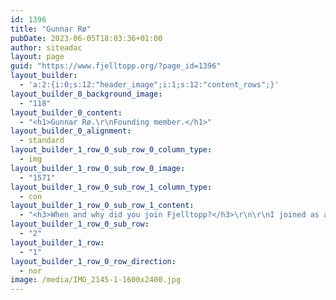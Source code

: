```yaml
---
id: 1396
title: "Gunnar Rø"
pubDate: 2023-06-05T18:03:36+01:00
author: siteadac
layout: page
guid: "https://www.fjelltopp.org/?page_id=1396"
layout_builder:
  - 'a:2:{i:0;s:12:"header_image";i:1;s:12:"content_rows";}'
layout_builder_0_background_image:
  - "118"
layout_builder_0_content:
  - "<h1>Gunnar Rø.\r\nFounding member.</h1>"
layout_builder_0_alignment:
  - standard
layout_builder_1_row_0_sub_row_0_column_type:
  - img
layout_builder_1_row_0_sub_row_0_image:
  - "1571"
layout_builder_1_row_0_sub_row_1_column_type:
  - con
layout_builder_1_row_0_sub_row_1_content:
  - "<h3>When and why did you join Fjelltopp?</h3>\r\n\r\nI joined as a founding member after having worked on public health surveillance projects with the WHO since 2014. I found the work interesting and meaningful, so founding Fjelltopp together with the rest of the team was a great way to ensure we could continue to work on our existing projects and find new, impactful work.\r\n\r\n<h3>What strengths do you bring to Fjelltopp?</h3>\r\n\r\nI hold a PhD in physics from Durham University and an MSc in epidemiology from London School of Hygiene and Tropical Medicine. I have broad technical and IT experience and significant experience with public health surveillance, epidemiology and infectious disease modelling.\r\n\r\n<h3>What’s most important to you about working at Fjelltopp?</h3>\r\n\r\nTo me, the most important thing is doing interesting work that is meaningful and can make a real difference.\r\n\r\n<h3>What values are most important to you?</h3>\r\n\r\n<strong>Curiosity.</strong> A genuine curiosity about people, systems and physical phenomena underlies most of my work. I want to investigate and find out how things work and how they can be improved.\r\n\r\n<strong>Equality.</strong> Everyone deserves to be treated with respect and empathy.\r\n\r\n<strong>Evidence-based work.</strong> I believe all important work should be based on the best available scientific evidence."
layout_builder_1_row_0_sub_row:
  - "2"
layout_builder_1_row:
  - "1"
layout_builder_1_row_0_row_direction:
  - nor
image: /media/IMG_2145-1-1600x2400.jpg
---
```


